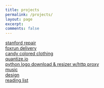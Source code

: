 ```yaml
---
title: projects
permalink: /projects/
layout: page
excerpt: 
comments: false
---
```

<a href="https://stanfordrepair.com">stanford repair</a><br/>
<a href="https://foxrundelivery.com">foxrun delivery</a><br/>
<a href="https://candycoloredclothing.com">candy colored clothing</a><br/>
<a href="https://quantiz.io.com">quantize.io</a><br/>
<a href="/creating-an-image-resize-tool-with-python/">python logo download & resizer w/http proxy</a><br>
<a href="/">music</a><br/>
<a href="/">design</a><br/>
<a href="/readinglist">reading list</a><br/>